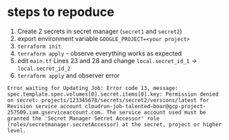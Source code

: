 # steps to repoduce

1. Create 2 secrets in secret manager (`secret1` and `secret2`)
2. export environment variable `GOOGLE_PROJECT=<your project>`
3. `terraform init`
4. `terraform apply` - observe everything works as expected
5. edit `main.tf` Lines 23 and 28 and change `local.secret_id_1` -> `local.secret_id_2`
6. `terraform apply` and observer error
```
Error waiting for Updating Job: Error code 13, message: spec.template.spec.volumes[0].secret.items[0].key: Permission denied on secret: projects/123345678/secrets/secret2/versions/latest for Revision service account cloudrun-job-talented-boar@gcp-project-257509.iam.gserviceaccount.com. The service account used must be granted the 'Secret Manager Secret Accessor' role (roles/secretmanager.secretAccessor) at the secret, project or higher level.
```